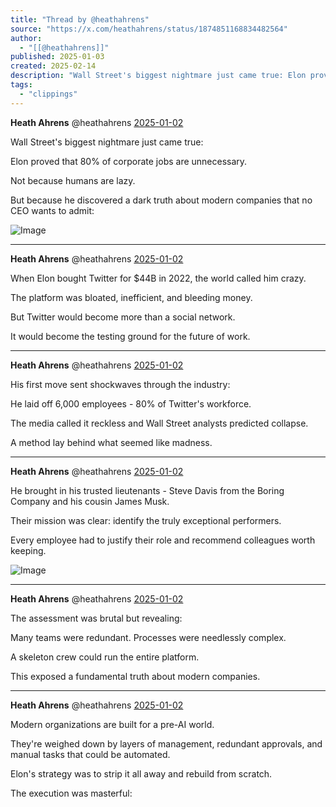 ```yaml
---
title: "Thread by @heathahrens"
source: "https://x.com/heathahrens/status/1874851168834482564"
author:
  - "[[@heathahrens]]"
published: 2025-01-03
created: 2025-02-14
description: "Wall Street's biggest nightmare just came true: Elon proved that 80% of corporate jobs are unnecessary. Not because humans are lazy. But"
tags:
  - "clippings"
---
```

**Heath Ahrens** @heathahrens [2025-01-02](https://x.com/heathahrens/status/1874851168834482564)

Wall Street's biggest nightmare just came true:

Elon proved that 80% of corporate jobs are unnecessary.

Not because humans are lazy.

But because he discovered a dark truth about modern companies that no CEO wants to admit:

![Image](https://pbs.twimg.com/media/GgTPM7NaoAALRqA?format=jpg&name=large)

---

**Heath Ahrens** @heathahrens [2025-01-02](https://x.com/heathahrens/status/1874851236740284538)

When Elon bought Twitter for $44B in 2022, the world called him crazy.

The platform was bloated, inefficient, and bleeding money.

But Twitter would become more than a social network.

It would become the testing ground for the future of work.

---

**Heath Ahrens** @heathahrens [2025-01-02](https://x.com/heathahrens/status/1874851275801850315)

His first move sent shockwaves through the industry:

He laid off 6,000 employees - 80% of Twitter's workforce.

The media called it reckless and Wall Street analysts predicted collapse.

A method lay behind what seemed like madness.

---

**Heath Ahrens** @heathahrens [2025-01-02](https://x.com/heathahrens/status/1874851298606227505)

He brought in his trusted lieutenants - Steve Davis from the Boring Company and his cousin James Musk.

Their mission was clear: identify the truly exceptional performers.

Every employee had to justify their role and recommend colleagues worth keeping.

![Image](https://pbs.twimg.com/media/GgTPUOfa0AAlogC?format=jpg&name=large)

---

**Heath Ahrens** @heathahrens [2025-01-02](https://x.com/heathahrens/status/1874851311549874183)

The assessment was brutal but revealing:

Many teams were redundant. Processes were needlessly complex.

A skeleton crew could run the entire platform.

This exposed a fundamental truth about modern companies.

---

**Heath Ahrens** @heathahrens [2025-01-02](https://x.com/heathahrens/status/1874851355816575416)

Modern organizations are built for a pre-AI world.

They're weighed down by layers of management, redundant approvals, and manual tasks that could be automated.

Elon's strategy was to strip it all away and rebuild from scratch.

The execution was masterful: